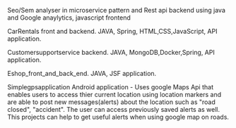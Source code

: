 Seo/Sem analyser in microservice pattern and Rest api backend using java and Google anaylytics, javascript frontend

CarRentals front and backend. JAVA, Spring, HTML,CSS,JavaScript, API application. 

Customersupportservice backend. JAVA, MongoDB,Docker,Spring, API application.

Eshop_front_and_back_end. JAVA, JSF application.

Simplegpsapplication Android application -
Uses google Maps Api that enables users to access thier current location using location markers and are able to post new messages(alerts) about the location such as "road closed", "accident". The user can access previously saved alerts as well. This projects can help to get useful alerts when using google map on roads.
